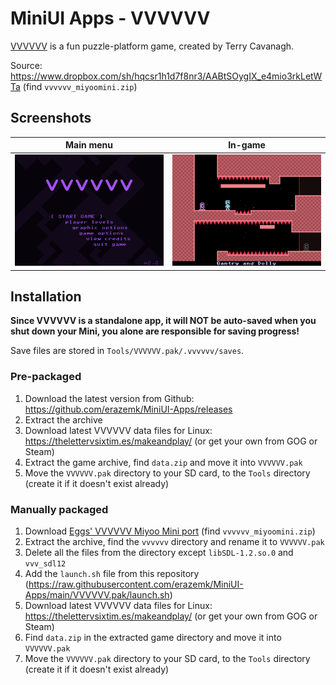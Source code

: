 # MiniUI Apps - VVVVVV

[VVVVVV](https://thelettervsixtim.es/) is a fun puzzle-platform game, created by Terry Cavanagh.

Source: https://www.dropbox.com/sh/hqcsr1h1d7f8nr3/AABtSOygIX_e4mio3rkLetWTa
(find `vvvvvv_miyoomini.zip`)

## Screenshots

|                 Main menu                 |                 In-game                 |
|:-----------------------------------------:|:---------------------------------------:|
| ![VVVVVV - Main menu](res/VVVVVV_000.png) | ![VVVVVV - In-game](res/VVVVVV_001.png) |

## Installation

**Since VVVVVV is a standalone app, it will NOT be auto-saved when you shut down your Mini,
you alone are responsible for saving progress!**

Save files are stored in `Tools/VVVVVV.pak/.vvvvvv/saves`.

### Pre-packaged

1. Download the latest version from Github: https://github.com/erazemk/MiniUI-Apps/releases
2. Extract the archive
3. Download latest VVVVVV data files for Linux: https://thelettervsixtim.es/makeandplay/
(or get your own from GOG or Steam)
4. Extract the game archive, find `data.zip` and move it into `VVVVVV.pak`
5. Move the `VVVVVV.pak` directory to your SD card, to the `Tools` directory 
(create it if it doesn't exist already)

### Manually packaged

1. Download [Eggs' VVVVVV Miyoo Mini port](https://www.dropbox.com/sh/hqcsr1h1d7f8nr3/AABtSOygIX_e4mio3rkLetWT)
(find `vvvvvv_miyoomini.zip`)
2. Extract the archive, find the `vvvvvv` directory and rename it to `VVVVVV.pak`
3. Delete all the files from the directory except `libSDL-1.2.so.0` and `vvv_sdl12`
4. Add the `launch.sh` file from this repository
(https://raw.githubusercontent.com/erazemk/MiniUI-Apps/main/VVVVVV.pak/launch.sh)
5. Download latest VVVVVV data files for Linux: https://thelettervsixtim.es/makeandplay/
(or get your own from GOG or Steam)
6. Find `data.zip` in the extracted game directory and move it into `VVVVVV.pak`
7. Move the `VVVVVV.pak` directory to your SD card, to the `Tools` directory
(create it if it doesn't exist already)
